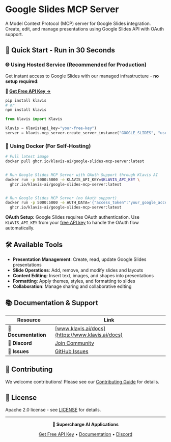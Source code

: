 # Google Slides MCP Server

A Model Context Protocol (MCP) server for Google Slides integration. Create, edit, and manage presentations using Google Slides API with OAuth support.

## 🚀 Quick Start - Run in 30 Seconds

### 🌐 Using Hosted Service (Recommended for Production)

Get instant access to Google Slides with our managed infrastructure - **no setup required**:

**🔗 [Get Free API Key →](https://www.klavis.ai/home/api-keys)**

```bash
pip install klavis
# or
npm install klavis
```

```python
from klavis import Klavis

klavis = Klavis(api_key="your-free-key")
server = klavis.mcp_server.create_server_instance("GOOGLE_SLIDES", "user123")
```

### 🐳 Using Docker (For Self-Hosting)

```bash
# Pull latest image
docker pull ghcr.io/klavis-ai/google-slides-mcp-server:latest


# Run Google Slides MCP Server with OAuth Support through Klavis AI
docker run -p 5000:5000 -e KLAVIS_API_KEY=$KLAVIS_API_KEY \
  ghcr.io/klavis-ai/google-slides-mcp-server:latest


# Run Google Slides MCP Server (no OAuth support)
docker run -p 5000:5000 -e AUTH_DATA='{"access_token":"your_google_access_token_here"}' \
  ghcr.io/klavis-ai/google-slides-mcp-server:latest
```

**OAuth Setup:** Google Slides requires OAuth authentication. Use `KLAVIS_API_KEY` from your [free API key](https://www.klavis.ai/home/api-keys) to handle the OAuth flow automatically.

## 🛠️ Available Tools

- **Presentation Management**: Create, read, update Google Slides presentations
- **Slide Operations**: Add, remove, and modify slides and layouts
- **Content Editing**: Insert text, images, and shapes into presentations
- **Formatting**: Apply themes, styles, and formatting to slides
- **Collaboration**: Manage sharing and collaborative editing

## 📚 Documentation & Support

| Resource | Link |
|----------|------|
| **📖 Documentation** | [www.klavis.ai/docs](https://www.klavis.ai/docs) |
| **💬 Discord** | [Join Community](https://discord.gg/p7TuTEcssn) |
| **🐛 Issues** | [GitHub Issues](https://github.com/klavis-ai/klavis/issues) |

## 🤝 Contributing

We welcome contributions! Please see our [Contributing Guide](../../CONTRIBUTING.md) for details.

## 📜 License

Apache 2.0 license - see [LICENSE](../../LICENSE) for details.

---

<div align="center">
  <p><strong>🚀 Supercharge AI Applications </strong></p>
  <p>
    <a href="https://www.klavis.ai">Get Free API Key</a> •
    <a href="https://www.klavis.ai/docs">Documentation</a> •
    <a href="https://discord.gg/p7TuTEcssn">Discord</a>
  </p>
</div>
